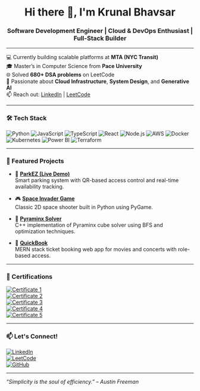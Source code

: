 <h1 align="center">Hi there 👋, I'm Krunal Bhavsar</h1>
<h3 align="center">Software Development Engineer | Cloud & DevOps Enthusiast | Full-Stack Builder</h3>

---

💻 Currently building scalable platforms at **MTA (NYC Transit)**  
🎓 Master’s in Computer Science from **Pace University**  
🌐 Solved **680+ DSA problems** on LeetCode  
🚀 Passionate about **Cloud Infrastructure**, **System Design**, and **Generative AI**  
📫 Reach out: [LinkedIn](https://linkedin.com/in/krunalbhavsar) | [LeetCode](https://leetcode.com/u/Krunal_Bhavsar_Pace/)

---

### 🛠️ Tech Stack

![Python](https://img.shields.io/badge/Python-3776AB?style=for-the-badge&logo=python&logoColor=white)
![JavaScript](https://img.shields.io/badge/JavaScript-F7DF1E?style=for-the-badge&logo=javascript&logoColor=black)
![TypeScript](https://img.shields.io/badge/TypeScript-3178C6?style=for-the-badge&logo=typescript&logoColor=white)
![React](https://img.shields.io/badge/React-20232A?style=for-the-badge&logo=react&logoColor=61DAFB)
![Node.js](https://img.shields.io/badge/Node.js-339933?style=for-the-badge&logo=node.js&logoColor=white)
![AWS](https://img.shields.io/badge/AWS-232F3E?style=for-the-badge&logo=amazon-aws&logoColor=white)
![Docker](https://img.shields.io/badge/Docker-2496ED?style=for-the-badge&logo=docker&logoColor=white)
![Kubernetes](https://img.shields.io/badge/Kubernetes-326CE5?style=for-the-badge&logo=kubernetes&logoColor=white)
![Power BI](https://img.shields.io/badge/PowerBI-F2C811?style=for-the-badge&logo=powerbi&logoColor=black)
![Terraform](https://img.shields.io/badge/Terraform-844FBA?style=for-the-badge&logo=terraform&logoColor=white)

---

### 🚀 Featured Projects

- 🔗 [**ParkEZ (Live Demo)**](https://parkez.gruevy.com)  
  Smart parking system with QR-based access control and real-time availability tracking.

- 🎮 [**Space Invader Game**](https://github.com/krunal-bhavsar/Space-Invader)  
  Classic 2D space shooter built in Python using PyGame.

- 🧠 [**Pyraminx Solver**](https://github.com/krunal-bhavsar/Pyraminx-Solver)  
  C++ implementation of Pyraminx cube solver using BFS and optimization techniques.

- 🎫 [**QuickBook**](https://github.com/Mahith-1206/QuickBook)  
  MERN stack ticket booking web app for movies and concerts with role-based access.

---

### 📜 Certifications

[![Certificate 1](https://img.shields.io/badge/Udemy-System_Design-blueviolet?style=for-the-badge&logo=udemy)](https://www.udemy.com/certificate/UC-2d25a80f-a904-4371-8d88-7a8f57649599/)  
[![Certificate 2](https://img.shields.io/badge/Udemy-Power_BI-orange?style=for-the-badge&logo=udemy)](https://www.udemy.com/certificate/UC-655a3c43-f469-43bd-bd0a-6342f289d833/)  
[![Certificate 3](https://img.shields.io/badge/Udemy-Python-blue?style=for-the-badge&logo=udemy)](https://www.udemy.com/certificate/UC-29ca0fef-25ed-48f0-9037-766cf8b476a2/)  
[![Certificate 4](https://img.shields.io/badge/Udemy-SQL_(PostgreSQL)-informational?style=for-the-badge&logo=udemy)](https://www.udemy.com/certificate/UC-6c11127c-733e-46ac-b008-61d0849db62e/)  
[![Certificate 5](https://img.shields.io/badge/Udemy-Linux-green?style=for-the-badge&logo=udemy)](https://www.udemy.com/certificate/UC-90e41dd1-da28-47d6-bd9c-f47bb5d0406d/)

---

### 📫 Let's Connect!

[![LinkedIn](https://img.shields.io/badge/-LinkedIn-blue?style=for-the-badge&logo=Linkedin&logoColor=white)](https://linkedin.com/in/krunalbhavsar)  
[![LeetCode](https://img.shields.io/badge/-LeetCode-orange?style=for-the-badge&logo=leetcode&logoColor=white)](https://leetcode.com/u/Krunal_Bhavsar_Pace/)  
[![GitHub](https://img.shields.io/badge/-GitHub-black?style=for-the-badge&logo=github&logoColor=white)](https://github.com/krunalbhavsar)

---

_“Simplicity is the soul of efficiency.” – Austin Freeman_

